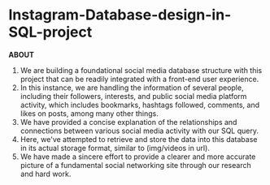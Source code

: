 # Instagram-Database-design-in-SQL-project

**ABOUT**

1. We are building a foundational social media database structure with this project that can be readily integrated with a front-end user experience.
2. In this instance, we are handling the information of several people, including their followers, interests, and public social media platform activity, which includes bookmarks, hashtags followed, comments, and likes on posts, among many other things.
3. We have provided a concise explanation of the relationships and connections between various social media activity with our SQL query.
4. Here, we've attempted to retrieve and store the data into this database in its actual storage format, similar to (img/videos in url).
5. We have made a sincere effort to provide a clearer and more accurate picture of a fundamental social networking site through our research and hard work.

